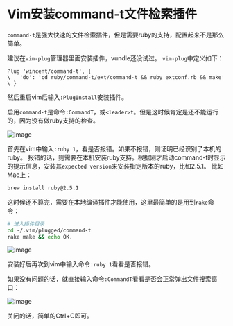 # Vim安装command-t文件检索插件

`command-t`是强大快速的文件检索插件，但是需要ruby的支持，配置起来不是那么简单。

建议在`vim-plug`管理器里面安装插件，vundle还没试过。
`vim-plug`中定义如下：
```vim
Plug 'wincent/command-t', {
\   'do': 'cd ruby/command-t/ext/command-t && ruby extconf.rb && make'
\ }
```

然后重启vim后输入`:PlugInstall`安装插件。

启用`command-t`是命令`:CommandT`，或`<leader>t`。但是这时候肯定是还不能运行的，因为没有做ruby支持的检查。

![image](https://user-images.githubusercontent.com/14041622/49455305-e2f33900-f821-11e8-8b96-6598cb4f1173.png)

首先在vim中输入`:ruby 1`，看是否报错。如果不报错，则证明已经识别了本机的ruby。
报错的话，则需要在本机安装ruby支持。根据刚才启动command-t时显示的提示信息，安装其`expected version`来安装指定版本的ruby，比如2.5.1。
比如Mac上：
```sh
brew install ruby@2.5.1
```

这时候还不算完，需要在本地编译插件才能使用，这里最简单的是用到`rake`命令：
```sh
# 进入插件目录
cd ~/.vim/plugged/command-t
rake make && echo OK.
```

![image](https://user-images.githubusercontent.com/14041622/49455694-8a706b80-f822-11e8-9957-9c71d5c7314d.png)


安装好后再次到vim中输入命令`:ruby 1`看看是否报错。

如果没有问题的话，就直接输入命令`:CommandT`看看是否会正常弹出文件搜索窗口：

![image](https://user-images.githubusercontent.com/14041622/49455867-e1764080-f822-11e8-87ac-4a270f5d5b65.png)

关闭的话，简单的Ctrl+C即可。